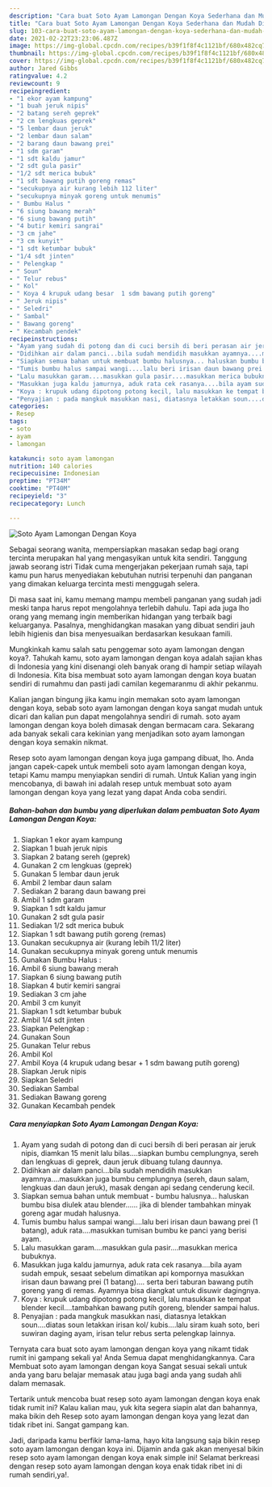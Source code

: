 ```yaml
---
description: "Cara buat Soto Ayam Lamongan Dengan Koya Sederhana dan Mudah Dibuat"
title: "Cara buat Soto Ayam Lamongan Dengan Koya Sederhana dan Mudah Dibuat"
slug: 103-cara-buat-soto-ayam-lamongan-dengan-koya-sederhana-dan-mudah-dibuat
date: 2021-02-22T23:23:06.487Z
image: https://img-global.cpcdn.com/recipes/b39f1f8f4c1121bf/680x482cq70/soto-ayam-lamongan-dengan-koya-foto-resep-utama.jpg
thumbnail: https://img-global.cpcdn.com/recipes/b39f1f8f4c1121bf/680x482cq70/soto-ayam-lamongan-dengan-koya-foto-resep-utama.jpg
cover: https://img-global.cpcdn.com/recipes/b39f1f8f4c1121bf/680x482cq70/soto-ayam-lamongan-dengan-koya-foto-resep-utama.jpg
author: Jared Gibbs
ratingvalue: 4.2
reviewcount: 9
recipeingredient:
- "1 ekor ayam kampung"
- "1 buah jeruk nipis"
- "2 batang sereh geprek"
- "2 cm lengkuas geprek"
- "5 lembar daun jeruk"
- "2 lembar daun salam"
- "2 barang daun bawang prei"
- "1 sdm garam"
- "1 sdt kaldu jamur"
- "2 sdt gula pasir"
- "1/2 sdt merica bubuk"
- "1 sdt bawang putih goreng remas"
- "secukupnya air kurang lebih 112 liter"
- "secukupnya minyak goreng untuk menumis"
- " Bumbu Halus "
- "6 siung bawang merah"
- "6 siung bawang putih"
- "4 butir kemiri sangrai"
- "3 cm jahe"
- "3 cm kunyit"
- "1 sdt ketumbar bubuk"
- "1/4 sdt jinten"
- " Pelengkap "
- " Soun"
- " Telur rebus"
- " Kol"
- " Koya 4 krupuk udang besar  1 sdm bawang putih goreng"
- " Jeruk nipis"
- " Seledri"
- " Sambal"
- " Bawang goreng"
- " Kecambah pendek"
recipeinstructions:
- "Ayam yang sudah di potong dan di cuci bersih di beri perasan air jeruk nipis, diamkan 15 menit lalu bilas....siapkan bumbu cemplungnya, sereh dan lengkuas di geprek, daun jeruk dibuang tulang daunnya."
- "Didihkan air dalam panci...bila sudah mendidih masukkan ayamnya....masukkan juga bumbu cemplungnya (sereh, daun salam, lengkuas dan daun jeruk), masak dengan api sedang cenderung kecil."
- "Siapkan semua bahan untuk membuat bumbu halusnya... haluskan bumbu bisa diulek atau blender...... jika di blender tambahkan minyak goreng agar mudah halusnya."
- "Tumis bumbu halus sampai wangi....lalu beri irisan daun bawang prei (1 batang), aduk rata....masukkan tumisan bumbu ke panci yang berisi ayam."
- "Lalu masukkan garam....masukkan gula pasir....masukkan merica bubuknya."
- "Masukkan juga kaldu jamurnya, aduk rata cek rasanya....bila ayam sudah empuk, sesaat sebelum dimatikan api kompornya masukkan irisan daun bawang prei (1 batang).... serta beri taburan bawang putih goreng yang di remas. Ayamnya bisa diangkat untuk disuwir dagingnya."
- "Koya : krupuk udang dipotong potong kecil, lalu masukkan ke tempat blender kecil....tambahkan bawang putih goreng, blender sampai halus."
- "Penyajian : pada mangkuk masukkan nasi, diatasnya letakkan soun....diatas soun letakkan irisan kol/ kubis....lalu siram kuah soto, beri suwiran daging ayam, irisan telur rebus serta pelengkap lainnya."
categories:
- Resep
tags:
- soto
- ayam
- lamongan

katakunci: soto ayam lamongan 
nutrition: 140 calories
recipecuisine: Indonesian
preptime: "PT34M"
cooktime: "PT40M"
recipeyield: "3"
recipecategory: Lunch

---
```



![Soto Ayam Lamongan Dengan Koya](https://img-global.cpcdn.com/recipes/b39f1f8f4c1121bf/680x482cq70/soto-ayam-lamongan-dengan-koya-foto-resep-utama.jpg)

Sebagai seorang wanita, mempersiapkan masakan sedap bagi orang tercinta merupakan hal yang mengasyikan untuk kita sendiri. Tanggung jawab seorang istri Tidak cuma mengerjakan pekerjaan rumah saja, tapi kamu pun harus menyediakan kebutuhan nutrisi terpenuhi dan panganan yang dimakan keluarga tercinta mesti menggugah selera.

Di masa  saat ini, kamu memang mampu membeli panganan yang sudah jadi meski tanpa harus repot mengolahnya terlebih dahulu. Tapi ada juga lho orang yang memang ingin memberikan hidangan yang terbaik bagi keluarganya. Pasalnya, menghidangkan masakan yang dibuat sendiri jauh lebih higienis dan bisa menyesuaikan berdasarkan kesukaan famili. 



Mungkinkah kamu salah satu penggemar soto ayam lamongan dengan koya?. Tahukah kamu, soto ayam lamongan dengan koya adalah sajian khas di Indonesia yang kini disenangi oleh banyak orang di hampir setiap wilayah di Indonesia. Kita bisa membuat soto ayam lamongan dengan koya buatan sendiri di rumahmu dan pasti jadi camilan kegemaranmu di akhir pekanmu.

Kalian jangan bingung jika kamu ingin memakan soto ayam lamongan dengan koya, sebab soto ayam lamongan dengan koya sangat mudah untuk dicari dan kalian pun dapat mengolahnya sendiri di rumah. soto ayam lamongan dengan koya boleh dimasak dengan bermacam cara. Sekarang ada banyak sekali cara kekinian yang menjadikan soto ayam lamongan dengan koya semakin nikmat.

Resep soto ayam lamongan dengan koya juga gampang dibuat, lho. Anda jangan capek-capek untuk membeli soto ayam lamongan dengan koya, tetapi Kamu mampu menyiapkan sendiri di rumah. Untuk Kalian yang ingin mencobanya, di bawah ini adalah resep untuk membuat soto ayam lamongan dengan koya yang lezat yang dapat Anda coba sendiri.

<!--inarticleads1-->

##### Bahan-bahan dan bumbu yang diperlukan dalam pembuatan Soto Ayam Lamongan Dengan Koya:

1. Siapkan 1 ekor ayam kampung
1. Siapkan 1 buah jeruk nipis
1. Siapkan 2 batang sereh (geprek)
1. Gunakan 2 cm lengkuas (geprek)
1. Gunakan 5 lembar daun jeruk
1. Ambil 2 lembar daun salam
1. Sediakan 2 barang daun bawang prei
1. Ambil 1 sdm garam
1. Siapkan 1 sdt kaldu jamur
1. Gunakan 2 sdt gula pasir
1. Sediakan 1/2 sdt merica bubuk
1. Siapkan 1 sdt bawang putih goreng (remas)
1. Gunakan secukupnya air (kurang lebih 11/2 liter)
1. Gunakan secukupnya minyak goreng untuk menumis
1. Gunakan  Bumbu Halus :
1. Ambil 6 siung bawang merah
1. Siapkan 6 siung bawang putih
1. Siapkan 4 butir kemiri sangrai
1. Sediakan 3 cm jahe
1. Ambil 3 cm kunyit
1. Siapkan 1 sdt ketumbar bubuk
1. Ambil 1/4 sdt jinten
1. Siapkan  Pelengkap :
1. Gunakan  Soun
1. Gunakan  Telur rebus
1. Ambil  Kol
1. Ambil  Koya (4 krupuk udang besar + 1 sdm bawang putih goreng)
1. Siapkan  Jeruk nipis
1. Siapkan  Seledri
1. Sediakan  Sambal
1. Sediakan  Bawang goreng
1. Gunakan  Kecambah pendek




<!--inarticleads2-->

##### Cara menyiapkan Soto Ayam Lamongan Dengan Koya:

1. Ayam yang sudah di potong dan di cuci bersih di beri perasan air jeruk nipis, diamkan 15 menit lalu bilas....siapkan bumbu cemplungnya, sereh dan lengkuas di geprek, daun jeruk dibuang tulang daunnya.
1. Didihkan air dalam panci...bila sudah mendidih masukkan ayamnya....masukkan juga bumbu cemplungnya (sereh, daun salam, lengkuas dan daun jeruk), masak dengan api sedang cenderung kecil.
1. Siapkan semua bahan untuk membuat - bumbu halusnya... haluskan bumbu bisa diulek atau blender...... jika di blender tambahkan minyak goreng agar mudah halusnya.
1. Tumis bumbu halus sampai wangi....lalu beri irisan daun bawang prei (1 batang), aduk rata....masukkan tumisan bumbu ke panci yang berisi ayam.
1. Lalu masukkan garam....masukkan gula pasir....masukkan merica bubuknya.
1. Masukkan juga kaldu jamurnya, aduk rata cek rasanya....bila ayam sudah empuk, sesaat sebelum dimatikan api kompornya masukkan irisan daun bawang prei (1 batang).... serta beri taburan bawang putih goreng yang di remas. Ayamnya bisa diangkat untuk disuwir dagingnya.
1. Koya : krupuk udang dipotong potong kecil, lalu masukkan ke tempat blender kecil....tambahkan bawang putih goreng, blender sampai halus.
1. Penyajian : pada mangkuk masukkan nasi, diatasnya letakkan soun....diatas soun letakkan irisan kol/ kubis....lalu siram kuah soto, beri suwiran daging ayam, irisan telur rebus serta pelengkap lainnya.




Ternyata cara buat soto ayam lamongan dengan koya yang nikamt tidak rumit ini gampang sekali ya! Anda Semua dapat menghidangkannya. Cara Membuat soto ayam lamongan dengan koya Sangat sesuai sekali untuk anda yang baru belajar memasak atau juga bagi anda yang sudah ahli dalam memasak.

Tertarik untuk mencoba buat resep soto ayam lamongan dengan koya enak tidak rumit ini? Kalau kalian mau, yuk kita segera siapin alat dan bahannya, maka bikin deh Resep soto ayam lamongan dengan koya yang lezat dan tidak ribet ini. Sangat gampang kan. 

Jadi, daripada kamu berfikir lama-lama, hayo kita langsung saja bikin resep soto ayam lamongan dengan koya ini. Dijamin anda gak akan menyesal bikin resep soto ayam lamongan dengan koya enak simple ini! Selamat berkreasi dengan resep soto ayam lamongan dengan koya enak tidak ribet ini di rumah sendiri,ya!.

